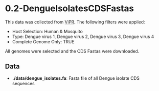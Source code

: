 # 0.2-DengueIsolatesCDSFastas

This data was collected from [ViPR](https://www.viprbrc.org/brc/vipr_genome_search.spg?method=ShowCleanSearch&decorator=flavi_dengue).
The following filters were applied:
+ Host Selection: Human & Mosquito
+ Type: Dengue virus 1, Dengue virus 2, Dengue virus 3, Dengue virus 4
+ Complete Genome Only: TRUE

All genomes were selected and the CDS Fastas were downloaded.

## Data

+ **./data/dengue_isolates.fa**: Fasta file of all Dengue isolate CDS sequences
